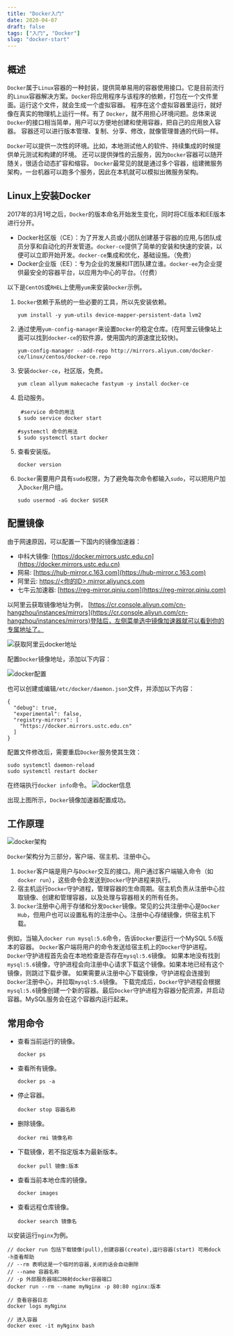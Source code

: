 ```yaml
---
title: "Docker入门"
date: 2020-04-07
draft: false
tags: ["入门", "Docker"]
slug: "docker-start"
---
```


## 概述
`Docker`属于`Linux`容器的一种封装，提供简单易用的容器使用接口。它是目前流行的`Linux`容器解决方案。`Docker`将应用程序与该程序的依赖，打包在一个文件里面。运行这个文件，就会生成一个虚拟容器。
程序在这个虚拟容器里运行，就好像在真实的物理机上运行一样。有了 `Docker`，就不用担心环境问题。总体来说`Docker`的接口相当简单，用户可以方便地创建和使用容器，把自己的应用放入容器。
容器还可以进行版本管理、复制、分享、修改，就像管理普通的代码一样。

`Docker`可以提供一次性的环境。比如，本地测试他人的软件、持续集成的时候提供单元测试和构建的环境。
还可以提供弹性的云服务，因为`Docker`容器可以随开随关，很适合动态扩容和缩容。
`Docker`最常见的就是通过多个容器，组建微服务架构，一台机器可以跑多个服务，因此在本机就可以模拟出微服务架构。

## Linux上安装Docker
2017年的3月1号之后，`Docker`的版本命名开始发生变化，同时将CE版本和EE版本进行分开。
- Docker社区版（CE）：为了开发人员或小团队创建基于容器的应用,与团队成员分享和自动化的开发管道。`docker-ce`提供了简单的安装和快速的安装，以便可以立即开始开发。`docker-ce`集成和优化，基础设施。（免费）
- Docker企业版（EE）：专为企业的发展和IT团队建立谁。`docker-ee`为企业提供最安全的容器平台，以应用为中心的平台。（付费）

以下是`CentOS`或`RHEL`上使用`yum`来安装`Docker`示例。
1. `Docker`依赖于系统的一些必要的工具，所以先安装依赖。
    ```shell
    yum install -y yum-utils device-mapper-persistent-data lvm2
    ```
2. 通过使用`yum-config-manager`来设置`Docker`的稳定仓库。(在阿里云镜像站上面可以找到`docker-ce`的软件源，使用国内的源速度比较快)。
    ```shell
    yum-config-manager --add-repo http://mirrors.aliyun.com/docker-ce/linux/centos/docker-ce.repo
    ```
3. 安装`docker-ce`，社区版，免费。
    ```shell
    yum clean allyum makecache fastyum -y install docker-ce
    ```
4. 启动服务。
    ```shell
     #service 命令的用法
    $ sudo service docker start
    
    #systemctl 命令的用法
    $ sudo systemctl start docker
    ```
5. 查看安装版。
    ```shell
    docker version
    ```
7. `Docker`需要用户具有`sudo`权限，为了避免每次命令都输入`sudo`，可以把用户加入`Docker`用户组。
    ```shell
    sudo usermod -aG docker $USER
    ```

## 配置镜像
由于网速原因，可以配置一下国内的镜像加速器：
- 中科大镜像: [https://docker.mirrors.ustc.edu.cn](https://docker.mirrors.ustc.edu.cn)
- 网易: [https://hub-mirror.c.163.com](https://hub-mirror.c.163.com)
- 阿里云: [https://<你的ID>.mirror.aliyuncs.com](https://<你的ID>.mirror.aliyuncs.com)
- 七牛云加速器: [https://reg-mirror.qiniu.com](https://reg-mirror.qiniu.com)

以阿里云获取镜像地址为例， [https://cr.console.aliyun.com/cn-hangzhou/instances/mirrors](https://cr.console.aliyun.com/cn-hangzhou/instances/mirrors)登陆后，左侧菜单选中镜像加速器就可以看到你的专属地址了。

![获取阿里云docker地址](/posts/annex/images/application/获取阿里云docker地址.jpg)

配置`Docker`镜像地址，添加以下内容：

![docker配置](/posts/annex/images/application/docker配置.jpg)

也可以创建或编辑`/etc/docker/daemon.json`文件，并添加以下内容：
```text
{
  "debug": true,
  "experimental": false,
  "registry-mirrors": [
    "https://docker.mirrors.ustc.edu.cn"
  ]
}
```
配置文件修改后，需要重启`Docker`服务使其生效：
```text
sudo systemctl daemon-reload
sudo systemctl restart docker
```
在终端执行`docker info`命令。
![docker信息](/posts/annex/images/application/docker信息.jpg)

出现上图所示，`Docker`镜像加速器配置成功。

## 工作原理
![docker架构](/posts/annex/images/application/docker架构.png)

`Docker`架构分为三部分，客户端、宿主机、注册中心。
1. `Docker`客户端是用户与`Docker`交互的接口。用户通过客户端输入命令（如 `docker run`），这些命令会发送到`Docker`守护进程来执行。
2. 宿主机运行`Docker`守护进程，管理容器的生命周期。宿主机负责从注册中心拉取镜像、创建和管理容器，以及处理与容器相关的所有任务。
3. `Docker`注册中心用于存储和分发`Docker`镜像。常见的公共注册中心是`Docker Hub`，但用户也可以设置私有的注册中心。注册中心存储镜像，供宿主机下载。

例如，当输入`docker run mysql:5.6`命令，告诉`Docker`要运行一个MySQL 5.6版本的容器。
`Docker`客户端将用户的命令发送给宿主机上的`Docker`守护进程。`Docker`守护进程首先会在本地检查是否存在`mysql:5.6`镜像。
如果本地没有找到`mysql:5.6`镜像，守护进程会向注册中心请求下载这个镜像。如果本地已经有这个镜像，则跳过下载步骤。
如果需要从注册中心下载镜像，守护进程会连接到`Docker`注册中心，并拉取`mysql:5.6`镜像。
下载完成后，`Docker`守护进程会根据`mysql:5.6`镜像创建一个新的容器。最后`Docker`守护进程为容器分配资源，并启动容器。MySQL服务会在这个容器内运行起来。

## 常用命令
- 查看当前运行的镜像。
   ```shell
   docker ps
   ```
- 查看所有镜像。
   ```shell
   docker ps -a
   ```
- 停止容器。
   ```shell
   docker stop 容器名称
   ```
- 删除镜像。
   ```shell
   docker rmi 镜像名称
   ```
- 下载镜像，若不指定版本为最新版本。
   ```shell
   docker pull 镜像:版本
   ```
- 查看当前本地仓库的镜像。
   ```shell
   docker images
   ```
- 查看远程仓库镜像。
   ```shell
   docker search 镜像名
   ```

以安装运行`nginx`为例。
```shell
// docker run 包括下载镜像(pull),创建容器(create),运行容器(start) 可用dock -h查看帮助
// --rm 表明这是一个临时的容器,关闭的话会自动删除
// --name 容器名称
// -p 外部服务器端口映射docker容器端口
docker run --rm --name myNginx -p 80:80 nginx:版本

// 查看容器日志
docker logs myNginx

// 进入容器
docker exec -it myNginx bash
```